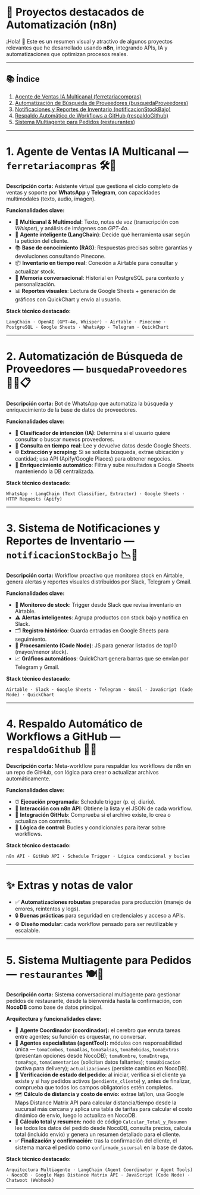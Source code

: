 # 🚀 Proyectos destacados de Automatización (n8n)

¡Hola! 👋 Este es un resumen visual y atractivo de algunos proyectos relevantes que he desarrollado usando **n8n**, integrando APIs, IA y automatizaciones que optimizan procesos reales. 

---

## 📚 Índice

1. [Agente de Ventas IA Multicanal (ferretariacompras)](#1-agente-de-ventas-ia-multicanal-ferretariacompras)
2. [Automatización de Búsqueda de Proveedores (busquedaProveedores)](#2-automatización-de-búsqueda-de-proveedores-busquedaproveedores)
3. [Notificaciones y Reportes de Inventario (notificacionStockBajo)](#3-sistema-de-notificaciones-y-reportes-de-inventario-notificacionstockbajo)
4. [Respaldo Automático de Workflows a GitHub (respaldoGithub)](#4-respaldo-automático-de-workflows-a-github-respaldogithub)
5. [Sistema Multiagente para Pedidos (restaurantes)](#5-sistema-multiagente-para-pedidos-restaurantes)
---

# 1. Agente de Ventas IA Multicanal — `ferretariacompras` 🛠️🤖

**Descripción corta:**
Asistente virtual que gestiona el ciclo completo de ventas y soporte por **WhatsApp** y **Telegram**, con capacidades multimodales (texto, audio, imagen).

**Funcionalidades clave:**

* 🔁 **Multicanal & Multimodal**: Texto, notas de voz (transcripción con *Whisper*), y análisis de imágenes con *GPT-4o*.
* 🧠 **Agente inteligente (LangChain)**: Decide qué herramienta usar según la petición del cliente.
* 📚 **Base de conocimiento (RAG)**: Respuestas precisas sobre garantías y devoluciones consultando Pinecone.
* 📦 **Inventario en tiempo real**: Conexión a Airtable para consultar y actualizar stock.
* 🧾 **Memoria conversacional**: Historial en PostgreSQL para contexto y personalización.
* 📊 **Reportes visuales**: Lectura de Google Sheets + generación de gráficos con QuickChart y envío al usuario.

**Stack técnico destacado:**

```
LangChain · OpenAI (GPT-4o, Whisper) · Airtable · Pinecone · PostgreSQL · Google Sheets · WhatsApp · Telegram · QuickChart
```

---

# 2. Automatización de Búsqueda de Proveedores — `busquedaProveedores` 🕵️‍♂️📋

**Descripción corta:**
Bot de WhatsApp que automatiza la búsqueda y enriquecimiento de la base de datos de proveedores.

**Funcionalidades clave:**

* 🧩 **Clasificador de intención (IA)**: Determina si el usuario quiere consultar o buscar nuevos proveedores.
* 📄 **Consulta en tiempo real**: Lee y devuelve datos desde Google Sheets.
* 🌐 **Extracción y scraping**: Si se solicita búsqueda, extrae ubicación y cantidad; usa API (Apify/Google Places) para obtener negocios.
* 🔁 **Enriquecimiento automático**: Filtra y sube resultados a Google Sheets manteniendo la DB centralizada.

**Stack técnico destacado:**

```
WhatsApp · LangChain (Text Classifier, Extractor) · Google Sheets · HTTP Requests (Apify)
```

---

# 3. Sistema de Notificaciones y Reportes de Inventario — `notificacionStockBajo` 📉🔔

**Descripción corta:**
Workflow proactivo que monitorea stock en Airtable, genera alertas y reportes visuales distribuidos por Slack, Telegram y Gmail.

**Funcionalidades clave:**

* 👀 **Monitoreo de stock**: Trigger desde Slack que revisa inventario en Airtable.
* ⚠️ **Alertas inteligentes**: Agrupa productos con stock bajo y notifica en Slack.
* 🗂️ **Registro histórico**: Guarda entradas en Google Sheets para seguimiento.
* 🔢 **Procesamiento (Code Node)**: JS para generar listados de top10 (mayor/menor stock).
* 📈 **Gráficos automáticos**: QuickChart genera barras que se envían por Telegram y Gmail.

**Stack técnico destacado:**

```
Airtable · Slack · Google Sheets · Telegram · Gmail · JavaScript (Code Node) · QuickChart
```

---

# 4. Respaldo Automático de Workflows a GitHub — `respaldoGithub` 💾🔁

**Descripción corta:**
Meta-workflow para respaldar los workflows de n8n en un repo de GitHub, con lógica para crear o actualizar archivos automáticamente.

**Funcionalidades clave:**

* ⏰ **Ejecución programada**: Schedule trigger (p. ej. diario).
* 🔌 **Interacción con n8n API**: Obtiene la lista y el JSON de cada workflow.
* 🧾 **Integración GitHub**: Comprueba si el archivo existe, lo crea o actualiza con commits.
* 🔁 **Lógica de control**: Bucles y condicionales para iterar sobre workflows.

**Stack técnico destacado:**

```
n8n API · GitHub API · Schedule Trigger · Lógica condicional y bucles
```

---

# ✨ Extras y notas de valor

* ✅ **Automatizaciones robustas** preparadas para producción (manejo de errores, reintentos y logs).
* 🔒 **Buenas prácticas** para seguridad en credenciales y acceso a APIs.
* ⚙️ **Diseño modular**: cada workflow pensado para ser reutilizable y escalable.

---

# 5. Sistema Multiagente para Pedidos  — `restaurantes`  🍽️🤝

**Descripción corta:**
Sistema conversacional multiagente para gestionar pedidos de restaurante, desde la bienvenida hasta la confirmación, con **NocoDB** como base de datos principal.

**Arquitectura y funcionalidades clave:**

* 🧭 **Agente Coordinador (coordinador):** el cerebro que enruta tareas entre agentes; su función es orquestar, no conversar.
* 🧩 **Agentes especialistas (agentTool):** módulos con responsabilidad única — `tomaCombos`, `tomaAlas`, `tomaSalsas`, `tomaBebidas`, `tomaExtras` (presentan opciones desde NocoDB); `tomaNombre`, `tomaEntrega`, `tomaPago`, `tomaComentarios` (solicitan datos faltantes); `tomaUbicacion` (activa para delivery); `actualizaciones` (persiste cambios en NocoDB).
* 🔎 **Verificación de estado del pedido:** al iniciar, verifica si el cliente ya existe y si hay pedidos activos (`pendiente_cliente`) y, antes de finalizar, comprueba que todos los campos obligatorios estén completos.
* 🗺️ **Cálculo de distancia y costo de envío:** extrae lat/lon, usa Google Maps Distance Matrix API para calcular distancia/tiempo desde la sucursal más cercana y aplica una tabla de tarifas para calcular el costo dinámico de envío, luego lo actualiza en NocoDB.
* 🧮 **Cálculo total y resumen:** nodo de código `Calcular_Total_y_Resumen` lee todos los datos del pedido desde NocoDB, consulta precios, calcula total (incluido envío) y genera un resumen detallado para el cliente.
* ✅ **Finalización y confirmación:** tras la confirmación del cliente, el sistema marca el pedido como `confirmado_sucursal` en la base de datos.

**Stack técnico destacado:**

```
Arquitectura Multiagente · LangChain (Agent Coordinator y Agent Tools) · NocoDB · Google Maps Distance Matrix API · JavaScript (Code Node) · Chatwoot (Webhook)
```

---








